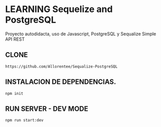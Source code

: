 # LEARNING Sequelize and PostgreSQL

Proyecto autodidacta, uso de Javascript, PostgreSQL y Sequalize
Simple API REST

## CLONE
 
```
https://github.com/Allorentee/Sequalize-PostgreSQL
```
## INSTALACION DE DEPENDENCIAS.

```
npm init
```

## RUN SERVER - DEV MODE

```
npm run start:dev
```
